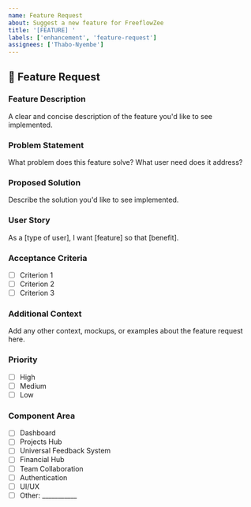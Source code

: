 ```yaml
---
name: Feature Request
about: Suggest a new feature for FreeflowZee
title: '[FEATURE] '
labels: ['enhancement', 'feature-request']
assignees: ['Thabo-Nyembe']
---
```


## 🚀 Feature Request

### **Feature Description**
A clear and concise description of the feature you'd like to see implemented.

### **Problem Statement**
What problem does this feature solve? What user need does it address?

### **Proposed Solution**
Describe the solution you'd like to see implemented.

### **User Story**
As a [type of user], I want [feature] so that [benefit].

### **Acceptance Criteria**
- [ ] Criterion 1
- [ ] Criterion 2
- [ ] Criterion 3

### **Additional Context**
Add any other context, mockups, or examples about the feature request here.

### **Priority**
- [ ] High
- [ ] Medium
- [ ] Low

### **Component Area**
- [ ] Dashboard
- [ ] Projects Hub
- [ ] Universal Feedback System
- [ ] Financial Hub
- [ ] Team Collaboration
- [ ] Authentication
- [ ] UI/UX
- [ ] Other: ___________ 